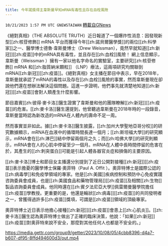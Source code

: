 ```yaml
---
title: 今年諾獎得主韋斯曼早知mRNA有毒性且存在血栓風險
---
```

`10/21/2023 1:57 PM UTC GNEWSTAIWAN` [轉載自GNews](https://gnews.org/articles/1863333)



  
《絕對真相》（THE ABSOLUTE TRUTH）近日報道了一個爆炸性消息：因發現新型[[zh:核苷修飾]] mRNA 平台而獲得今年[[zh:諾貝爾醫學獎]]的兩位[[zh:科學家]]之一、醫學博士德魯·韋斯曼博士（Drew Weissman），竟然早就知道[[zh:新冠]][[zh:疫苗]]中的mRNA具有毒性，並且存在[[zh:血栓]]風險！
網上信息顯示，韋斯曼（Weissman ）擁有一家以他名字命名的實驗室，主要研究[[zh:核苷修飾]] mRNA 和[[zh:脂質納米顆粒]] （LNP）療法，這兩項研究均關聯到mRNA[[zh:新冠]][[zh:疫苗]]。《絕對真相》女主播在節目中表示，早在2018年，韋斯曼就承認了mRNA的毒性以及存在[[zh:血栓]]風險的事實，然而韋斯曼現在卻說他們還在想辦法解決這個問題。這進一步證明，他們事先就清楚地知道[[zh:新冠]][[zh:疫苗]]會對人類產生什麼影響。

  

節目嘉賓[[zh:彼得·麥卡洛]]醫生證實了韋斯曼和他的團隊瞭解[[zh:新冠]][[zh:疫苗]]的危害。[[zh:麥卡洛]]醫生還提到，他曾聽過韋斯曼在2018年時的一段錄音，韋斯曼當時認為新改造的mRNA在人體內的壽命不足一周。

  

然而事實並非如此。據[[zh:麥卡洛]]醫生披露，[[zh:加州大學聖地亞哥分校]]的研究數據顯示，mRNA在血液中的循環時間長達一個月；[[zh:斯坦福大學]]的研究顯示，mRNA會在[[zh:淋巴]]結中停留兩個月之久；而[[zh:哈佛大學]]的研究則顯示，mRNA會在人的心肌中停留至少一個月。mRNA在人體中長時間停留的危害在於，其產生的[[zh:刺突蛋白]]可能是引起人體各器官炎症和損傷的主要原因。

  

[[zh:麥卡洛]]博士和節目女主播還分別提到了近日公開對接種[[zh:新冠]][[zh:疫苗]]表示擔憂的醫學博士保羅·奧菲特（Paul A. Offit ）。奧菲特博士是國際公認的[[zh:病毒學]]和免疫學領域的專家。他是[[zh:美國]]疾病控制和預防中心免疫實踐咨詢委員會成員，也是[[zh:美國食品和藥物管理局]][[zh:疫苗]]及相關[[zh:生物]]製品咨詢委員會成員。他同時還在[[zh:賓夕法尼亞大學]]佩雷爾曼醫學院擔任[[zh:疫苗]]學教授。更重要的是，他還是輪狀[[zh:病毒]][[zh:疫苗]]的共同發明者之一，曾獲得過許多[[zh:疫苗]]獎項，可謂是[[zh:疫苗]]領域的頂級專家。

  

奧菲特博士近日表示他擔心接種[[zh:新冠]][[zh:疫苗]]會患上[[zh:心肌炎]]。[[zh:麥卡洛]]醫生認為奧菲特博士做出了正確的臨床決策，他說：「如果[[zh:新冠]][[zh:疫苗]]對奧菲特來說不安全，那麼對其他任何人也都是不安全的。」


https://media.gettr.com/group9/getter/2023/10/08/05/4cbb8396-d4a7-b607-df95-8ffd494600d3/out.mp4




